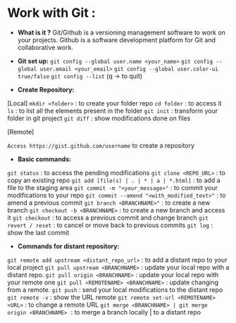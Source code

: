 # Work with Git :

* **What is it ?**
Git/Github is a versioning management software to work on your projects.
Github is a software development platform for Git and collaborative work.

* **Git set up:**
```git config --global user.name <your_name>```
```git config --global user.email <your_email>```
```git config --global user.color-ui true/false```
```git config --list```  (q -> to quit)


* **Create Repository:**

[Local]
```mkdir <folder>``` : to create your folder repo
```cd folder``` : to access it
```ls``` : to list all the elements present in the folder
```git init``` : transform your folder in git project
```git diff``` : show modifications done on files

[Remote]

```Access https://gist.github.com/username``` to create a repository

* **Basic commands:**

```git status``` : to access the pending modifications
```git clone <REPO_URL>``` : to copy an existing repo
```git add [file(s) | . | * | a | *.html]``` : to add a file to the staging area
```git commit -m "<your_message>"``` : to commit your modifications to your repo
```git commit --amend "<with_modified_text>"``` : to amend a previous commit
```git branch <BRANCHNAME>"``` : to create a new branch
```git checkout -b <BRANCHNAME>``` : to create a new branch and access it
```git checkout``` : to access a previous commit and change branch
```git revert / reset``` : to cancel or move back to previous commits
```git log``` : show the last commit

* **Commands for distant repository:**

```git remote add upstream <distant_repo_url>``` : to add a distant repo to your local project
```git pull upstream <BRANCHNAME>``` : update your local repo with a distant repo.
```git pull origin <BRANCHNAME>``` : update your local repo with your remote one
```git pull <REMOTENAME> <BRANCHNAME>``` : update changing from a remote.
```git push``` : send your local modifications to the distant repo
```git remote -v``` : show the URL remote
```git remote set-url <REMOTENAME> <URL>``` : to change a remote URL
```git merge <BRANCHNAME> | git merge origin <BRANCHNAME>```  : to merge a branch locally | to a distant repo


